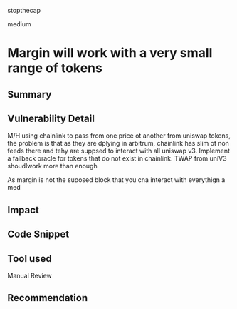 stopthecap

medium

# Margin will work with a very small range of tokens

## Summary

## Vulnerability Detail
 M/H using chainlink to pass from one price ot another from uniswap tokens, the problem is that as they are dplying in arbitrum, chainlink has slim ot non feeds there and tehy are suppsed to interact with all uniswap v3. Implement a fallback oracle for tokens that do not exist in chainlink. TWAP from uniV3 shoudlwork more than enough

As margin is not the suposed block that you cna interact with everythign a med
## Impact

## Code Snippet

## Tool used

Manual Review

## Recommendation
